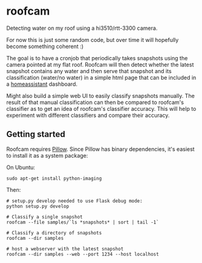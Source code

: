 # roofcam
Detecting water on my roof using a hi3510/rtt-3300 camera.

For now this is just some random code, but over time it will hopefully become something coherent :)

The goal is to have a cronjob that periodically takes snapshots using the camera pointed at my flat roof. 
Roofcam will then detect whether the latest snapshot contains any water and then serve that snapshot and its
classification (water/no water) in a simple html page that can be included in a
[homeassistant](http://homeassistant.io/) dashboard.

Might also build a simple web UI to easily classify snapshots manually. The result of that manual classification
can then be compared to roofcam's classifier as to get an idea of roofcam's classifier accuracy. This will help to
experiment with different classifiers and compare their accuracy.

## Getting started

Roofcam requires [Pillow](http://pillow.readthedocs.io/en/4.0.x/index.html). Since Pillow has binary dependencies, it's
easiest to install it as a system package:

On Ubuntu:
```
sudo apt-get install python-imaging
```

Then:
```
# setup.py develop needed to use Flask debug mode:
python setup.py develop

# Classify a single snapshot
roofcam --file samples/`ls *snapshots* | sort | tail -1`

# Classify a directory of snapshots
roofcam --dir samples

# host a webserver with the latest snapshot
roofcam --dir samples --web --port 1234 --host localhost
```
